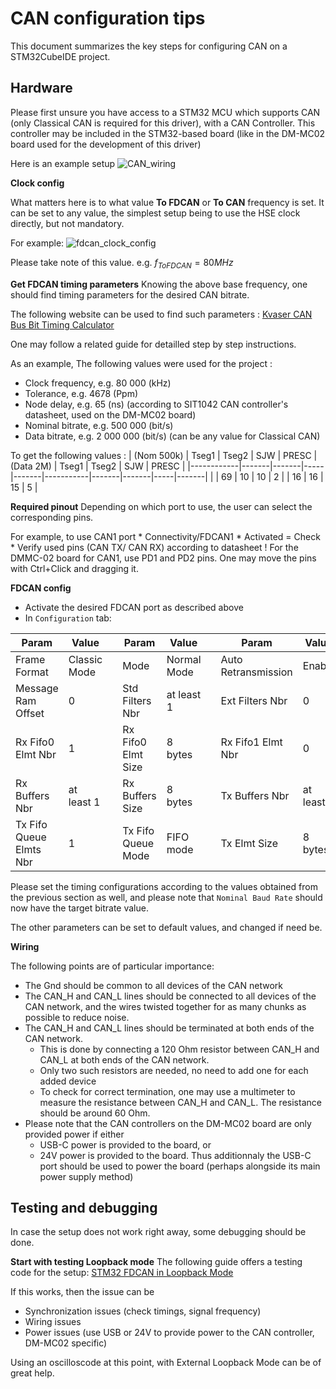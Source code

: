 # CAN configuration tips

This document summarizes the key steps for configuring CAN on a STM32CubeIDE project.

## Hardware

Please first unsure you have access to a STM32 MCU which supports CAN (only Classical CAN is required for this driver), with a CAN Controller. This controller may be included in the STM32-based board (like in the DM-MC02 board used for the development of this driver) 

Here is an example setup
![CAN_wiring](https://github.com/user-attachments/assets/7eae15e4-4bc5-467f-b3f1-62295b4c276d)


**Clock config**

What matters here is to what value **To FDCAN** or **To CAN** frequency is set. It can be set to any value, the simplest setup being to use the HSE clock directly, but not mandatory.

For example:
![fdcan_clock_config](https://github.com/user-attachments/assets/8906850f-60c0-4e60-a12f-2969f4e9e733)


Please take note of this value. e.g. $f_{To FDCAN} = 80MHz$

**Get FDCAN timing parameters**
Knowing the above base frequency, one should find timing parameters for the desired CAN bitrate.

The following website can be used to find such parameters : [Kvaser CAN Bus Bit Timing Calculator](https://kvaser.com/support/calculators/bit-timing-calculator/)

One may follow a related guide for detailled step by step instructions.

As an example, The following values were used for the project :

- Clock frequency, e.g. 80 000 (kHz)
- Tolerance, e.g. 4678 (Ppm)
- Node delay, e.g. 65 (ns) (according to SIT1042 CAN controller's datasheet, used on the DM-MC02 board)
- Nominal bitrate, e.g. 500 000 (bit/s)
- Data bitrate, e.g. 2 000 000 (bit/s) (can be any value for Classical CAN)

To get the following values :
| (Nom 500k) | Tseg1 | Tseg2 | SJW | PRESC | (Data 2M) | Tseg1 | Tseg2 | SJW | PRESC |
|------------|-------|-------|-----|-------|-----------|-------|-------|-----|-------|
|            |    69 |    10 |  10 |     2 |           |    16 |    16 |  15 |     5 |


**Required pinout**
Depending on which port to use, the user can select the corresponding pins.

For example, to use CAN1 port
    * Connectivity/FDCAN1
        * Activated = Check
    * Verify used pins (CAN TX/ CAN RX) according to datasheet ! For the DMMC-02 board for CAN1, use PD1 and PD2 pins. One may move the pins with Ctrl+Click and dragging it.

**FDCAN config**

- Activate the desired FDCAN port as described above
- In `Configuration` tab:

| Param | Value | | Param | Value | | Param | Value |
| ----- | ----- | - | ----- | ----- | - | ----- | ----- |
| Frame Format | Classic Mode | | Mode | Normal Mode | | Auto Retransmission | Enable |
| Message Ram Offset | 0 | | Std Filters Nbr | at least 1 | | Ext Filters Nbr | 0 |
| Rx Fifo0 Elmt Nbr | 1 | | Rx Fifo0 Elmt Size | 8 bytes | | Rx Fifo1 Elmt Nbr | 0 |
| Rx Buffers Nbr | at least 1 | | Rx Buffers Size | 8 bytes | | Tx Buffers Nbr | at least 1 |
| Tx Fifo Queue Elmts Nbr | 1 | | Tx Fifo Queue Mode | FIFO mode | | Tx Elmt Size | 8 bytes |

Please set the timing configurations according to the values obtained from the previous section as well, and please note that `Nominal Baud Rate` should now have the target bitrate value. 

The other parameters can be set to default values, and changed if need be.

**Wiring**

The following points are of particular importance:
- The Gnd should be common to all devices of the CAN network
- The CAN_H and CAN_L lines should be connected to all devices of the CAN network, and the wires twisted together for as many chunks as possible to reduce noise.
- The CAN_H and CAN_L lines should be terminated at both ends of the CAN network.
    * This is done by connecting a 120 Ohm resistor between CAN_H and CAN_L at both ends of the CAN network. 
    * Only two such resistors are needed, no need to add one for each added device
    * To check for correct termination, one may use a multimeter to measure the resistance between CAN_H and CAN_L. The resistance should be around 60 Ohm.
- Please note that the CAN controllers on the DM-MC02 board are only provided power if either
    * USB-C power is provided to the board, or
    * 24V power is provided to the board.
Thus additionnaly the USB-C port should be used to power the board (perhaps alongside its main power supply method)

## Testing and debugging

In case the setup does not work right away, some debugging should be done.

**Start with testing Loopback mode**
The following guide offers a testing code for the setup: [STM32 FDCAN in Loopback Mode](https://controllerstech.com/stm32-fdcan-in-loopback-mode/)

If this works, then the issue can be
* Synchronization issues (check timings, signal frequency)
* Wiring issues
* Power issues (use USB or 24V to provide power to the CAN controller, DM-MC02 specific)

Using an oscilloscode at this point, with External Loopback Mode can be of great help.
